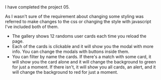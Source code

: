 I have completed the project 05.

As I wasn't sure of the requirement about changing some styling was referred to make changes to the css or changing the style with javascript I've included both of them.

- The gallery shows 12 randoms user cards each time you reload the page.
- Each of the cards is clickable and it will show you the modal with more info. You can change the modals with buttons inside them.
- You can filter by name the cards. If there's a match with some card, it will show you the card alone and it will change the background to green for just a moment. If there isn't, it will show you all cards, an alert, and it will change the background to red for just a moment.